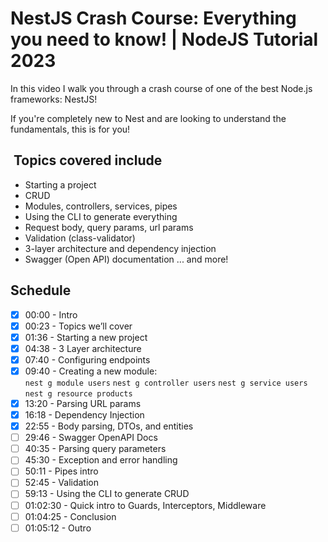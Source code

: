 # NestJS Crash Course: Everything you need to know! | NodeJS Tutorial 2023

In this video I walk you through a crash course of one of
the best Node.js frameworks: NestJS!

If you're completely new to Nest and are looking to
understand the fundamentals, this is for you!

##  Topics covered include

- Starting a project
- CRUD
- Modules, controllers, services, pipes
- Using the CLI to generate everything
- Request body, query params, url params
- Validation (class-validator)
- 3-layer architecture and dependency injection
- Swagger (Open API) documentation ... and more!

## Schedule

- [x] 00:00 - Intro
- [x] 00:23 - Topics we’ll cover
- [x] 01:36 - Starting a new project
- [x] 04:38 - 3 Layer architecture
- [x] 07:40 - Configuring endpoints
- [x] 09:40 - Creating a new module:  
  `nest g module users`
  `nest g controller users`
  `nest g service users`
  `nest g resource products`
- [x] 13:20 - Parsing URL params
- [x] 16:18 - Dependency Injection
- [x] 22:55 - Body parsing, DTOs, and entities
- [ ] 29:46 - Swagger OpenAPI Docs
- [ ] 40:35 - Parsing query parameters
- [ ] 45:30 - Exception and error handling
- [ ] 50:11 - Pipes intro
- [ ] 52:45 - Validation
- [ ] 59:13 - Using the CLI to generate CRUD
- [ ] 01:02:30 - Quick intro to Guards, Interceptors, Middleware
- [ ] 01:04:25 - Conclusion
- [ ] 01:05:12 - Outro
